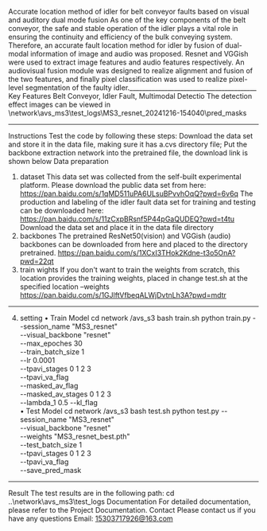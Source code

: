Accurate location method of idler for belt conveyor faults based on visual and auditory dual mode fusion
As one of the key components of the belt conveyor, the safe and stable operation of the idler plays a vital role in ensuring the continuity and efficiency of the bulk conveying system. Therefore, an accurate fault location method for idler by fusion of dual-modal information of image and audio was proposed. Resnet and VGGish were used to extract image features and audio features respectively. An audiovisual fusion module was designed to realize alignment and fusion of the two features, and finally pixel classification was used to realize pixel-level segmentation of the faulty idler.________________________________________
Key Features
Belt Conveyor, Idler Fault, Multimodal Detectio
The detection effect images can be viewed in \network\avs_ms3\test_logs\MS3_resnet_20241216-154040\pred_masks
________________________________________
Instructions
Test the code by following these steps: Download the data set and store it in the data file, making sure it has a.cvs directory file; Put the backbone extraction network into the pretrained file, the download link is shown below
Data preparation
1.	dataset
This data set was collected from the self-built experimental platform. Please download the public data set from here: https://pan.baidu.com/s/1qMD511uPA6ULsuBPvvhOqQ?pwd=6v6q
The production and labeling of the idler fault data set for training and testing can be downloaded here: https://pan.baidu.com/s/11zCxpBRsnf5P44pGaQUDEQ?pwd=t4tu
Download the data set and place it in the data file directory
2.	backbones
The pretrained ResNet50(vision) and VGGish (audio) backbones can be downloaded from here and placed to the directory pretrained.
https://pan.baidu.com/s/1XCxI3THok2Kdne-t3o5OnA?pwd=22qt
3.	train wights
If you don't want to train the weights from scratch, this location provides the training weights, placed in change test.sh at the specified location –weights
https://pan.baidu.com/s/1GJlftVfbeqALWjDvtnLh3A?pwd=mdtr
________________________________________
4.	setting
•	Train Model
cd network /avs_s3
bash train.sh
python train.py 
--session_name "MS3_resnet"\
--visual_backbone "resnet"\
--max_epoches 30\
--train_batch_size 1\
--lr 0.0001\
--tpavi_stages 0 1 2 3\
--tpavi_va_flag\
--masked_av_flag\
--masked_av_stages 0 1 2 3 \
--lambda_1 0.5 --kl_flag\
•	Test Model
cd network /avs_s3
bash test.sh
python test.py
--session_name "MS3_resnet"\
--visual_backbone "resnet"\
--weights "MS3_resnet_best.pth"\
--test_batch_size 1\
 --tpavi_stages 0 1 2 3\
--tpavi_va_flag\
--save_pred_mask
________________________________________
Result
The test results are in the following path:
cd ..\network\avs_ms3\test_logs
Documentation
For detailed documentation, please refer to the Project Documentation.
Contact
Please contact us if you have any questions
Email: 15303717926@163.com
